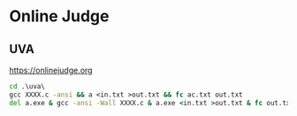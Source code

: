 # Online Judge

## UVA

<https://onlinejudge.org>

```bat
cd .\uva\
gcc XXXX.c -ansi && a <in.txt >out.txt && fc ac.txt out.txt
del a.exe & gcc -ansi -Wall XXXX.c & a.exe <in.txt >out.txt & fc out.txt ac.tx
```
